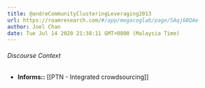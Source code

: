 ```yaml
---
title: @andreCommunityClusteringLeveraging2013
url: https://roamresearch.com/#/app/megacoglab/page/5Aqj6BQAe
author: Joel Chan
date: Tue Jul 14 2020 21:38:11 GMT+0800 (Malaysia Time)
---
```




###### Discourse Context

- **Informs::** [[PTN - Integrated crowdsourcing]]

